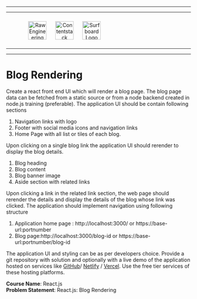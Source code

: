<hr/>
<hr/>
<div style="width:80%; margin:auto">
<img src="https://cdn.fs.teachablecdn.com/x9yTAU9KTOSTBuyNAwHh" alt="Raw Engineering Logo" height="50px" width="auto" display="inline" style="text-align:center; padding:10px">
<img src="https://cdn.fs.teachablecdn.com/r5Y7qjbqT06GjMS4QA0W" alt="Contentstack Logo" height="50px" width="auto"display="inline" style="text-align:center; padding:10px">
<img src="https://cdn.fs.teachablecdn.com/Im7e2oBzRcK0CpFhP679" alt="Surfboard Logo" height="50px" width="auto" display="inline" style="text-align:center; padding:10px" >
</div>
<hr/>
<hr/>

# Blog Rendering

Create a react front end UI which will render a blog page. The blog page data can be fetched from a static source or from a node backend created in node.js training (preferable). The application UI should be contain following sections

1. Navigation links with logo
2. Footer with social media icons and navigation links
3. Home Page with all list or tiles of each blog.

Upon clicking on a single blog link the application UI should rerender to display the blog details.

1. Blog heading
2. Blog content
3. Blog banner image
4. Aside section with related links

Upon clicking a link in the related link section, the web page should rerender the details and display the details of the blog whose link was clicked. The application should implement navigation using following structure

1. Application home page : http://localhost:3000/ or https://base-url:portnumber
2. Blog page:http://localhost:3000/blog-id or https://base-url:portnumber/blog-id

The application UI and styling can be as per developers choice. Provide a git repository with solution and optionally with a live demo of the application hosted on services like [GitHub](https://pages.github.com/)/ [Netlify](https://www.netlify.com/) / [Vercel](https://vercel.com/). Use the free tier services of these hosting platforms.

**Course Name**: React.js <br/>
**Problem Statement**: React.js: Blog Rendering
